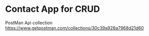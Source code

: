 # Contact App for CRUD 

PostMan Api collection https://www.getpostman.com/collections/30c39a928a7968d21d60
